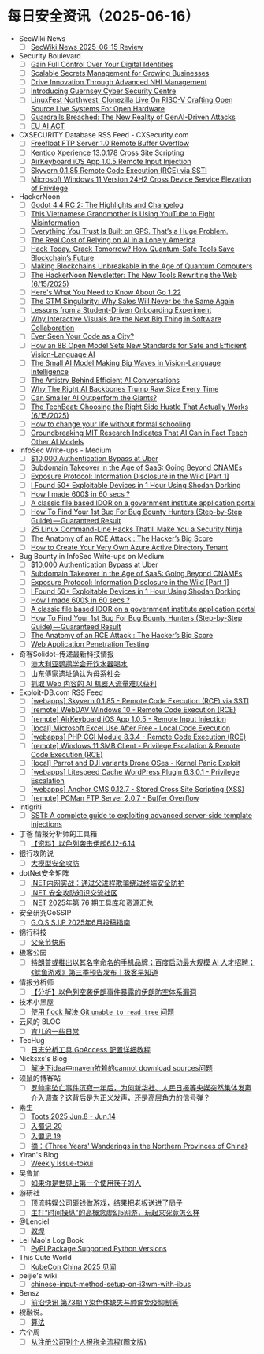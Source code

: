 # 每日安全资讯（2025-06-16）

- SecWiki News
  - [ ] [SecWiki News 2025-06-15 Review](http://www.sec-wiki.com/?2025-06-15)
- Security Boulevard
  - [ ] [Gain Full Control Over Your Digital Identities](https://securityboulevard.com/2025/06/gain-full-control-over-your-digital-identities/?utm_source=rss&utm_medium=rss&utm_campaign=gain-full-control-over-your-digital-identities)
  - [ ] [Scalable Secrets Management for Growing Businesses](https://securityboulevard.com/2025/06/scalable-secrets-management-for-growing-businesses/?utm_source=rss&utm_medium=rss&utm_campaign=scalable-secrets-management-for-growing-businesses)
  - [ ] [Drive Innovation Through Advanced NHI Management](https://securityboulevard.com/2025/06/drive-innovation-through-advanced-nhi-management/?utm_source=rss&utm_medium=rss&utm_campaign=drive-innovation-through-advanced-nhi-management)
  - [ ] [Introducing Guernsey Cyber Security Centre](https://securityboulevard.com/2025/06/introducing-guernsey-cyber-security-centre/?utm_source=rss&utm_medium=rss&utm_campaign=introducing-guernsey-cyber-security-centre)
  - [ ] [LinuxFest Northwest: Clonezilla Live On RISC-V Crafting Open Source Live Systems For Open Hardware](https://securityboulevard.com/2025/06/linuxfest-northwest-clonezilla-live-on-risc-v-crafting-open-source-live-systems-for-open-hardware/?utm_source=rss&utm_medium=rss&utm_campaign=linuxfest-northwest-clonezilla-live-on-risc-v-crafting-open-source-live-systems-for-open-hardware)
  - [ ] [Guardrails Breached: The New Reality of GenAI-Driven Attacks](https://securityboulevard.com/2025/06/guardrails-breached-the-new-reality-of-genai-driven-attacks/?utm_source=rss&utm_medium=rss&utm_campaign=guardrails-breached-the-new-reality-of-genai-driven-attacks)
  - [ ] [EU AI ACT](https://securityboulevard.com/2025/06/eu-ai-act/?utm_source=rss&utm_medium=rss&utm_campaign=eu-ai-act)
- CXSECURITY Database RSS Feed - CXSecurity.com
  - [ ] [Freefloat FTP Server 1.0 Remote Buffer Overflow](https://cxsecurity.com/issue/WLB-2025060017)
  - [ ] [Kentico Xperience 13.0.178 Cross Site Scripting](https://cxsecurity.com/issue/WLB-2025060016)
  - [ ] [AirKeyboard iOS App 1.0.5 Remote Input Injection](https://cxsecurity.com/issue/WLB-2025060015)
  - [ ] [Skyvern 0.1.85 Remote Code Execution (RCE) via SSTI](https://cxsecurity.com/issue/WLB-2025060014)
  - [ ] [Microsoft Windows 11 Version 24H2 Cross Device Service Elevation of Privilege](https://cxsecurity.com/issue/WLB-2025060013)
- HackerNoon
  - [ ] [Godot 4.4 RC 2: The Highlights and Changelog](https://hackernoon.com/godot-44-rc-2-the-highlights-and-changelog?source=rss)
  - [ ] [This Vietnamese Grandmother Is Using YouTube to Fight Misinformation](https://hackernoon.com/this-vietnamese-grandmother-is-using-youtube-to-fight-misinformation?source=rss)
  - [ ] [Everything You Trust Is Built on GPS. That’s a Huge Problem.](https://hackernoon.com/everything-you-trust-is-built-on-gps-thats-a-huge-problem?source=rss)
  - [ ] [The Real Cost of Relying on AI in a Lonely America](https://hackernoon.com/the-real-cost-of-relying-on-ai-in-a-lonely-america?source=rss)
  - [ ] [Hack Today, Crack Tomorrow? How Quantum-Safe Tools Save Blockchain’s Future](https://hackernoon.com/hack-today-crack-tomorrow-how-quantum-safe-tools-save-blockchains-future?source=rss)
  - [ ] [Making Blockchains Unbreakable in the Age of Quantum Computers](https://hackernoon.com/making-blockchains-unbreakable-in-the-age-of-quantum-computers?source=rss)
  - [ ] [The HackerNoon Newsletter: The New Tools Rewriting the Web (6/15/2025)](https://hackernoon.com/6-15-2025-newsletter?source=rss)
  - [ ] [Here's What You Need to Know About Go 1.22](https://hackernoon.com/heres-what-you-need-to-know-about-go-122?source=rss)
  - [ ] [The GTM Singularity: Why Sales Will Never be the Same Again](https://hackernoon.com/the-gtm-singularity-why-sales-will-never-be-the-same-again?source=rss)
  - [ ] [Lessons from a Student-Driven Onboarding Experiment](https://hackernoon.com/lessons-from-a-student-driven-onboarding-experiment?source=rss)
  - [ ] [Why Interactive Visuals Are the Next Big Thing in Software Collaboration](https://hackernoon.com/why-interactive-visuals-are-the-next-big-thing-in-software-collaboration?source=rss)
  - [ ] [Ever Seen Your Code as a City?](https://hackernoon.com/ever-seen-your-code-as-a-city?source=rss)
  - [ ] [How an 8B Open Model Sets New Standards for Safe and Efficient Vision-Language AI](https://hackernoon.com/how-an-8b-open-model-sets-new-standards-for-safe-and-efficient-vision-language-ai?source=rss)
  - [ ] [The Small AI Model Making Big Waves in Vision-Language Intelligence](https://hackernoon.com/the-small-ai-model-making-big-waves-in-vision-language-intelligence?source=rss)
  - [ ] [The Artistry Behind Efficient AI Conversations](https://hackernoon.com/the-artistry-behind-efficient-ai-conversations?source=rss)
  - [ ] [Why The Right AI Backbones Trump Raw Size Every Time](https://hackernoon.com/why-the-right-ai-backbones-trump-raw-size-every-time?source=rss)
  - [ ] [Can Smaller AI Outperform the Giants?](https://hackernoon.com/can-smaller-ai-outperform-the-giants?source=rss)
  - [ ] [The TechBeat: Choosing the Right Side Hustle That Actually Works (6/15/2025)](https://hackernoon.com/6-15-2025-techbeat?source=rss)
  - [ ] [How to change your life without formal schooling](https://hackernoon.com/how-to-change-your-life-without-formal-schooling?source=rss)
  - [ ] [Groundbreaking MIT Research Indicates That AI Can in Fact Teach Other AI Models](https://hackernoon.com/groundbreaking-mit-research-indicates-that-ai-can-in-fact-teach-other-ai-models?source=rss)
- InfoSec Write-ups - Medium
  - [ ] [$10,000 Authentication Bypass at Uber](https://infosecwriteups.com/10-000-authentication-bypass-at-uber-c091c7733662?source=rss----7b722bfd1b8d---4)
  - [ ] [Subdomain Takeover in the Age of SaaS: Going Beyond CNAMEs](https://infosecwriteups.com/subdomain-takeover-in-the-age-of-saas-going-beyond-cnames-62cff97b0d0e?source=rss----7b722bfd1b8d---4)
  - [ ] [Exposure Protocol: Information Disclosure in the Wild [Part 1]](https://infosecwriteups.com/exposure-protocol-information-disclosure-in-the-wild-part-1-588de47882b1?source=rss----7b722bfd1b8d---4)
  - [ ] [I Found 50+ Exploitable Devices in 1 Hour Using Shodan Dorking](https://infosecwriteups.com/i-found-50-exploitable-devices-in-1-hour-using-shodan-dorking-49e825ca0f3e?source=rss----7b722bfd1b8d---4)
  - [ ] [How I made 600$ in 60 secs ?](https://infosecwriteups.com/how-i-made-600-in-60-secs-f2b085731b59?source=rss----7b722bfd1b8d---4)
  - [ ] [A classic file based IDOR on a government institute application portal](https://infosecwriteups.com/a-classic-file-based-idor-on-a-government-institute-application-portal-b9f2b1d73035?source=rss----7b722bfd1b8d---4)
  - [ ] [How To Find Your 1st Bug For Bug Bounty Hunters (Step-by-Step Guide) — Guaranteed Result](https://infosecwriteups.com/how-to-find-your-1st-bug-for-bug-bounty-hunters-step-by-step-guide-guaranteed-result-fd80642a6b7b?source=rss----7b722bfd1b8d---4)
  - [ ] [25 Linux Command-Line Hacks That’ll Make You a Security Ninja](https://infosecwriteups.com/25-linux-command-line-hacks-thatll-make-you-a-security-ninja-ae07fca1ef74?source=rss----7b722bfd1b8d---4)
  - [ ] [The Anatomy of an RCE Attack : The Hacker’s Big Score](https://infosecwriteups.com/the-anatomy-of-an-rce-attack-the-hackers-big-score-a22fa2f2dbc6?source=rss----7b722bfd1b8d---4)
  - [ ] [How to Create Your Very Own Azure Active Directory Tenant](https://infosecwriteups.com/how-to-create-your-very-own-azure-active-directory-tenant-3d6f38cc3631?source=rss----7b722bfd1b8d---4)
- Bug Bounty in InfoSec Write-ups on Medium
  - [ ] [$10,000 Authentication Bypass at Uber](https://infosecwriteups.com/10-000-authentication-bypass-at-uber-c091c7733662?source=rss----7b722bfd1b8d--bug_bounty)
  - [ ] [Subdomain Takeover in the Age of SaaS: Going Beyond CNAMEs](https://infosecwriteups.com/subdomain-takeover-in-the-age-of-saas-going-beyond-cnames-62cff97b0d0e?source=rss----7b722bfd1b8d--bug_bounty)
  - [ ] [Exposure Protocol: Information Disclosure in the Wild [Part 1]](https://infosecwriteups.com/exposure-protocol-information-disclosure-in-the-wild-part-1-588de47882b1?source=rss----7b722bfd1b8d--bug_bounty)
  - [ ] [I Found 50+ Exploitable Devices in 1 Hour Using Shodan Dorking](https://infosecwriteups.com/i-found-50-exploitable-devices-in-1-hour-using-shodan-dorking-49e825ca0f3e?source=rss----7b722bfd1b8d--bug_bounty)
  - [ ] [How I made 600$ in 60 secs ?](https://infosecwriteups.com/how-i-made-600-in-60-secs-f2b085731b59?source=rss----7b722bfd1b8d--bug_bounty)
  - [ ] [A classic file based IDOR on a government institute application portal](https://infosecwriteups.com/a-classic-file-based-idor-on-a-government-institute-application-portal-b9f2b1d73035?source=rss----7b722bfd1b8d--bug_bounty)
  - [ ] [How To Find Your 1st Bug For Bug Bounty Hunters (Step-by-Step Guide) — Guaranteed Result](https://infosecwriteups.com/how-to-find-your-1st-bug-for-bug-bounty-hunters-step-by-step-guide-guaranteed-result-fd80642a6b7b?source=rss----7b722bfd1b8d--bug_bounty)
  - [ ] [The Anatomy of an RCE Attack : The Hacker’s Big Score](https://infosecwriteups.com/the-anatomy-of-an-rce-attack-the-hackers-big-score-a22fa2f2dbc6?source=rss----7b722bfd1b8d--bug_bounty)
  - [ ] [Web Application Penetration Testing](https://infosecwriteups.com/web-application-penetration-testing-16bb5e212905?source=rss----7b722bfd1b8d--bug_bounty)
- 奇客Solidot–传递最新科技情报
  - [ ] [澳大利亚鹦鹉学会开饮水器喝水](https://www.solidot.org/story?sid=81561)
  - [ ] [山东傅家遗址确认为母系社会](https://www.solidot.org/story?sid=81560)
  - [ ] [抓取 Web 内容的 AI 机器人流量难以获利](https://www.solidot.org/story?sid=81559)
- Exploit-DB.com RSS Feed
  - [ ] [[webapps] Skyvern 0.1.85 - Remote Code Execution (RCE) via SSTI](https://www.exploit-db.com/exploits/52335)
  - [ ] [[remote] WebDAV Windows 10 - Remote Code Execution (RCE)](https://www.exploit-db.com/exploits/52334)
  - [ ] [[remote] AirKeyboard iOS App 1.0.5 - Remote Input Injection](https://www.exploit-db.com/exploits/52333)
  - [ ] [[local] Microsoft Excel Use After Free - Local Code Execution](https://www.exploit-db.com/exploits/52332)
  - [ ] [[webapps] PHP CGI Module 8.3.4 - Remote Code Execution (RCE)](https://www.exploit-db.com/exploits/52331)
  - [ ] [[remote] Windows 11 SMB Client - Privilege Escalation & Remote Code Execution (RCE)](https://www.exploit-db.com/exploits/52330)
  - [ ] [[local] Parrot and DJI variants Drone OSes - Kernel Panic Exploit](https://www.exploit-db.com/exploits/52329)
  - [ ] [[webapps] Litespeed Cache WordPress Plugin 6.3.0.1 - Privilege Escalation](https://www.exploit-db.com/exploits/52328)
  - [ ] [[webapps] Anchor CMS 0.12.7 - Stored Cross Site Scripting (XSS)](https://www.exploit-db.com/exploits/52327)
  - [ ] [[remote] PCMan FTP Server 2.0.7 - Buffer Overflow](https://www.exploit-db.com/exploits/52326)
- Intigriti
  - [ ] [SSTI: A complete guide to exploiting advanced server-side template injections](https://www.intigriti.com/researchers/blog/hacking-tools/exploiting-server-side-template-injection-ssti)
- 丁爸 情报分析师的工具箱
  - [ ] [【资料】以色列袭击伊朗6.12-6.14](https://mp.weixin.qq.com/s?__biz=MzI2MTE0NTE3Mw==&mid=2651150573&idx=1&sn=49bc593f1a83f3ea17b252dd1c6df405)
- 银行攻防说
  - [ ] [大模型安全攻防](https://mp.weixin.qq.com/s?__biz=MzI5NTQ5MTAzMA==&mid=2247484447&idx=1&sn=3c48af96eb9a0ec4c28105a71fa5e531)
- dotNet安全矩阵
  - [ ] [.NET内网实战：通过父进程欺骗绕过终端安全防护](https://mp.weixin.qq.com/s?__biz=MzUyOTc3NTQ5MA==&mid=2247499871&idx=1&sn=5d23906c6426e2224b63b4a96168dc26)
  - [ ] [.NET 安全攻防知识交流社区](https://mp.weixin.qq.com/s?__biz=MzUyOTc3NTQ5MA==&mid=2247499871&idx=2&sn=0c852303121e736ea3e664c6cf6da743)
  - [ ] [.NET 2025年第 76 期工具库和资源汇总](https://mp.weixin.qq.com/s?__biz=MzUyOTc3NTQ5MA==&mid=2247499871&idx=3&sn=20309b4fb84e950059ce5f08281a174f)
- 安全研究GoSSIP
  - [ ] [G.O.S.S.I.P 2025年6月投稿指南](https://mp.weixin.qq.com/s?__biz=Mzg5ODUxMzg0Ng==&mid=2247500257&idx=1&sn=c51d86fd09b500a907768c184f7698a3)
- 锦行科技
  - [ ] [父亲节快乐](https://mp.weixin.qq.com/s?__biz=MzIxNTQxMjQyNg==&mid=2247494169&idx=1&sn=84fa7a564c1cce34200a103ce08fe575)
- 极客公园
  - [ ] [特朗普或推出以其名字命名的手机品牌；百度启动最大规模 AI 人才招聘；《鱿鱼游戏》第三季预告发布｜极客早知道](https://mp.weixin.qq.com/s?__biz=MTMwNDMwODQ0MQ==&mid=2653081251&idx=1&sn=63d49be3aa031f54098333acf4fc582e)
- 情报分析师
  - [ ] [【分析】以色列空袭伊朗事件暴露的伊朗防空体系漏洞](https://mp.weixin.qq.com/s?__biz=MzA3Mjc1MTkwOA==&mid=2650561365&idx=1&sn=d2025cd80b7752f6432cb2830b922996)
- 技术小黑屋
  - [ ] [使用 flock 解决 Git `unable to read tree` 问题](https://droidyue.com/blog/2025/06/15/use-flock-to-resolve-git-concurrent-operation-issues/)
- 云风的 BLOG
  - [ ] [育儿的一些日常](https://blog.codingnow.com/2025/06/kids.html)
- TecHug
  - [ ] [日志分析工具 GoAccess 配置详细教程](https://www.techug.com/post/goaccess-a-detailed-tutorial/)
- Nicksxs's Blog
  - [ ] [解决下idea中maven依赖的cannot download sources问题](https://nicksxs.me/2025/06/15/%E8%A7%A3%E5%86%B3%E4%B8%8Bidea%E4%B8%AD%E4%BE%9D%E8%B5%96%E7%9A%84cannot-download-sources%E9%97%AE%E9%A2%98/)
- 硕鼠的博客站
  - [ ] [罗帅宇坠亡事件沉寂一年后，为何新华社、人民日报等央媒突然集体发声介入调查？这背后是为正义发声，还是高层角力的信号弹？](https://lukefan.com/2025/06/15/%e7%bd%97%e5%b8%85%e5%ae%87%e5%9d%a0%e4%ba%a1%e4%ba%8b%e4%bb%b6%e6%b2%89%e5%af%82%e4%b8%80%e5%b9%b4%e5%90%8e%ef%bc%8c%e4%b8%ba%e4%bd%95%e6%96%b0%e5%8d%8e%e7%a4%be%e3%80%81%e4%ba%ba%e6%b0%91%e6%97%a5/)
- 素生
  - [ ] [Toots 2025 Jun.8 - Jun.14](http://z.arlmy.me/posts/MastodonArchives/2025/MastodonTootsArchives_20250614/)
  - [ ] [入蜀记 20](http://z.arlmy.me/posts/BBBPandINSW/INSW/INSW_20/)
  - [ ] [入蜀记 19](http://z.arlmy.me/posts/BBBPandINSW/INSW/INSW_19/)
  - [ ] [摘：《Three Years' Wanderings in the Northern Provinces of China》](http://z.arlmy.me/posts/Note/Note_RobertFortune_ThreeYearsWanderingsInTheNorthernProvincesOfChina/)
- Yiran's Blog
  - [ ] [Weekly Issue-tokui](https://zdyxry.github.io/2025/06/15/Weekly-Issue-tokui/)
- 吴鲁加
  - [ ] [如果你是世界上第一个使用筷子的人](https://mp.weixin.qq.com/s?__biz=Mzg5NDY4ODM1MA==&mid=2247485435&idx=1&sn=53dd51ad3ad4140f68340d4446f7f915)
- 游研社
  - [ ] [顶流韩娱公司砸钱做游戏，结果把老板送进了局子](https://www.yystv.cn/p/12948)
  - [ ] [主打“时间操纵”的高概念虚幻5网游，玩起来究竟怎么样](https://www.yystv.cn/p/12949)
- @Lenciel
  - [ ] [敦煌](https://lenciel.com/2025/06/dun-huang/)
- Lei Mao's Log Book
  - [ ] [PyPI Package Supported Python Versions](https://leimao.github.io/blog/PyPI-Package-Supported-Python-Versions/)
- This Cute World
  - [ ] [KubeCon China 2025 见闻](https://thiscute.world/posts/kubecon-china-2025/?utm_source=atom_feed)
- peijie's wiki
  - [ ] [chinese-input-method-setup-on-i3wm-with-ibus](https://liupj.top/2025/06/15/ibus-chinese-input-method-i3wm/)
- Bensz
  - [ ] [前沿快讯 第73期 Y染色体缺失与肿瘤免疫抑制等](https://blognas.hwb0307.com/medicine/6415)
- 祝融说。
  - [ ] [算法](https://zhurongshuo.com/posts/2025/06/1501/)
- 六个周
  - [ ] [从注册公司到个人报税全流程(图文版)](https://blog.liugezhou.online/20250615-%E5%85%AC%E5%8F%B8%E6%B3%A8%E5%86%8C%E5%85%A8%E6%B5%81%E7%A8%8B/)
